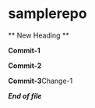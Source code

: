# samplerepo

** New Heading **

**Commit-1**

**Commit-2**

**Commit-3**Change-1

*****End of file*****
